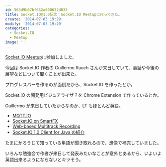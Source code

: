 ```yaml
---
id: 563d9b67bf652a600632d033
title: Socket.IO@1.0記念！Socket.IO Meetupに行ってきた。
create: '2014-07-03 19:29'
modify: '2014-07-03 19:29'
categories:
  - Socket.IO
  - Meetup
image: ''
---
```


[Socket.IO Meetup](http://connpass.com/event/6911/)に参加しました。

今回は Socket.IO 作者の Guillermo Rauch さんが来日していて、裏話や今後の展望などについて聞くことが出来た。

プログレスバーを作るのが面倒だから、Socket.IO を作ったとか。

Socket.IO の開発用ビジュアライザ？を Chrome Extension で作っているとか。

Guillermo が来日していたからなのか、LT もほとんど英語。

- [MQTT.IO](https://speakerdeck.com/hakobera/mqtt-dot-io)
- [Socket.IO on SmartFX](http://www.slideshare.net/ssuser69ee9b/socketio-on-smartfx)
- [Web-based Multitrack Recording](https://docs.google.com/presentation/d/1Bt-G2Mrwr-guvAO75HbTcuPXmYZlYoMLmbekqEG5b3A/edit#slide=id.p)
- [Socket.IO 1.0 Client for Java の紹介](https://speakerdeck.com/nkzawa/socket-dot-io-1-dot-0-client-for-javafalseshao-jie)

たまにかろうじて知っている単語が聞き取れるので、想像で補完していました。

いろんな勉強会で作者が来日して発表みたいなことが意外とあるから、いよいよ英語出来るようにならないとキツそう。

<!-- more -->
